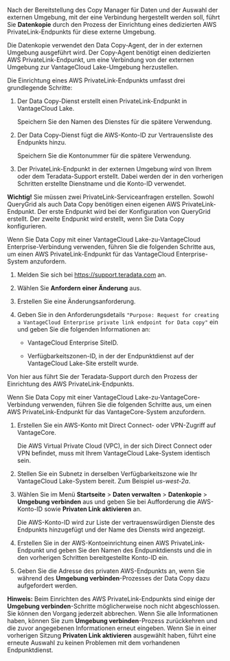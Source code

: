 Nach der Bereitstellung des Copy Manager für Daten und der Auswahl der externen Umgebung, mit der eine Verbindung hergestellt werden soll, führt Sie **Datenkopie** durch den Prozess der Einrichtung eines dedizierten AWS PrivateLink-Endpunkts für diese externe Umgebung.

Die Datenkopie verwendet den Data Copy-Agent, der in der externen Umgebung ausgeführt wird. Der Copy-Agent benötigt einen dedizierten AWS PrivateLink-Endpunkt, um eine Verbindung von der externen Umgebung zur VantageCloud Lake-Umgebung herzustellen.

Die Einrichtung eines AWS PrivateLink-Endpunkts umfasst drei grundlegende Schritte:

1.  Der Data Copy-Dienst erstellt einen PrivateLink-Endpunkt in VantageCloud Lake.

    Speichern Sie den Namen des Dienstes für die spätere Verwendung.

2.  Der Data Copy-Dienst fügt die AWS-Konto-ID zur Vertrauensliste des Endpunkts hinzu.

    Speichern Sie die Kontonummer für die spätere Verwendung.

3.  Der PrivateLink-Endpunkt in der externen Umgebung wird von Ihrem oder dem Teradata-Support erstellt. Dabei werden der in den vorherigen Schritten erstellte Dienstname und die Konto-ID verwendet.

**Wichtig!** Sie müssen zwei PrivateLink-Serviceanfragen erstellen. Sowohl QueryGrid als auch Data Copy benötigen einen eigenen AWS PrivateLink-Endpunkt. Der erste Endpunkt wird bei der Konfiguration von QueryGrid erstellt. Der zweite Endpunkt wird erstellt, wenn Sie Data Copy konfigurieren.

Wenn Sie Data Copy mit einer VantageCloud Lake-zu-VantageCloud Enterprise-Verbindung verwenden, führen Sie die folgenden Schritte aus, um einen AWS PrivateLink-Endpunkt für das VantageCloud Enterprise-System anzufordern.

1.  Melden Sie sich bei <https://support.teradata.com> an.

2.  Wählen Sie **Anfordern einer Änderung** aus.

3.  Erstellen Sie eine Änderungsanforderung.

4.  Geben Sie in den Anforderungsdetails `"Purpose: Request for creating a VantageCloud Enterprise private link endpoint for Data copy"` ein und geben Sie die folgenden Informationen an:

    -   VantageCloud Enterprise SiteID.

    -   Verfügbarkeitszonen-ID, in der der Endpunktdienst auf der VantageCloud Lake-Site erstellt wurde.

Von hier aus führt Sie der Teradata-Support durch den Prozess der Einrichtung des AWS PrivateLink-Endpunkts.

Wenn Sie Data Copy mit einer VantageCloud Lake-zu-VantageCore-Verbindung verwenden, führen Sie die folgenden Schritte aus, um einen AWS PrivateLink-Endpunkt für das VantageCore-System anzufordern.

1.  Erstellen Sie ein AWS-Konto mit Direct Connect- oder VPN-Zugriff auf VantageCore.

    Die AWS Virtual Private Cloud (VPC), in der sich Direct Connect oder VPN befindet, muss mit Ihrem VantageCloud Lake-System identisch sein.

2.  Stellen Sie ein Subnetz in derselben Verfügbarkeitszone wie Ihr VantageCloud Lake-System bereit. Zum Beispiel *us-west-2a*.

3.  Wählen Sie im Menü **Startseite** \> **Daten verwalten** \> **Datenkopie** \> **Umgebung verbinden** aus und geben Sie bei Aufforderung die AWS-Konto-ID sowie **Privaten Link aktivieren** an.

    Die AWS-Konto-ID wird zur Liste der vertrauenswürdigen Dienste des Endpunkts hinzugefügt und der Name des Diensts wird angezeigt.

4.  Erstellen Sie in der AWS-Kontoeinrichtung einen AWS PrivateLink-Endpunkt und geben Sie den Namen des Endpunktdiensts und die in den vorherigen Schritten bereitgestellte Konto-ID ein.

5.  Geben Sie die Adresse des privaten AWS-Endpunkts an, wenn Sie während des **Umgebung verbinden**-Prozesses der Data Copy dazu aufgefordert werden.

**Hinweis:** Beim Einrichten des AWS PrivateLink-Endpunkts sind einige der **Umgebung verbinden**-Schritte möglicherweise noch nicht abgeschlossen. Sie können den Vorgang jederzeit abbrechen. Wenn Sie alle Informationen haben, können Sie zum **Umgebung verbinden**-Prozess zurückkehren und die zuvor angegebenen Informationen erneut eingeben. Wenn Sie in einer vorherigen Sitzung **Privaten Link aktivieren** ausgewählt haben, führt eine erneute Auswahl zu keinen Problemen mit dem vorhandenen Endpunktdienst.
